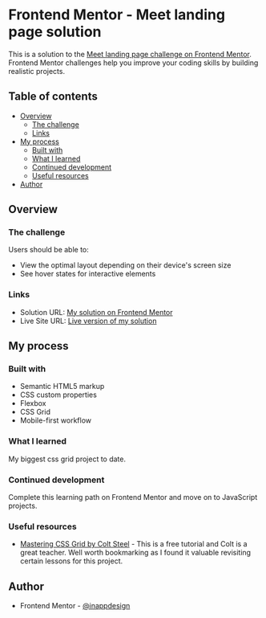 # Frontend Mentor - Meet landing page solution

This is a solution to the [Meet landing page challenge on Frontend Mentor](https://www.frontendmentor.io/challenges/meet-landing-page-rbTDS6OUR). Frontend Mentor challenges help you improve your coding skills by building realistic projects.

## Table of contents

- [Overview](#overview)
  - [The challenge](#the-challenge)
  - [Links](#links)
- [My process](#my-process)
  - [Built with](#built-with)
  - [What I learned](#what-i-learned)
  - [Continued development](#continued-development)
  - [Useful resources](#useful-resources)
- [Author](#author)

## Overview

### The challenge

Users should be able to:

- View the optimal layout depending on their device's screen size
- See hover states for interactive elements

### Links

- Solution URL: [My solution on Frontend Mentor](https://www.frontendmentor.io/solutions/meet-landing-page-RYy5MC1rX5)
- Live Site URL: [Live version of my solution](https://meet-landing-page-frontend-mentor.vercel.app/)

## My process

### Built with

- Semantic HTML5 markup
- CSS custom properties
- Flexbox
- CSS Grid
- Mobile-first workflow

### What I learned

My biggest css grid project to date.

### Continued development

Complete this learning path on Frontend Mentor and move on to JavaScript projects.

### Useful resources

- [Mastering CSS Grid by Colt Steel](https://www.coltsteele.com/tutorials/mastering-css-grid) - This is a free tutorial and Colt is a great teacher. Well worth bookmarking as I found it valuable revisiting certain lessons for this project.

## Author

- Frontend Mentor - [@inappdesign](https://www.frontendmentor.io/profile/inappdesign)
